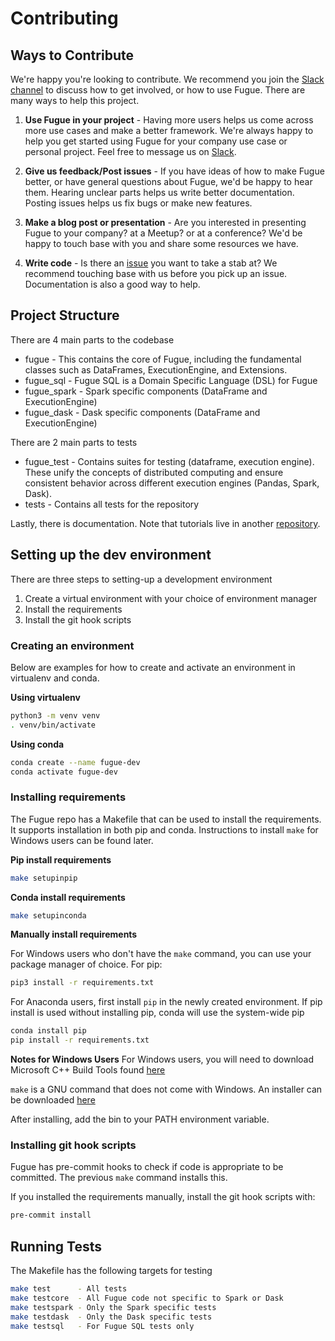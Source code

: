 # Contributing

## Ways to Contribute

We're happy you're looking to contribute. We recommend you join the [Slack channel](slack.fugue.ai) to discuss how to get involved, or how to use Fugue. There are many ways to help this project.

1.  **Use Fugue in your project** - Having more users helps us come across more use cases and make a better framework. We're always happy to help you get started using Fugue for your company use case or personal project. Feel free to message us on [Slack](slack.fugue.ai).

2.  **Give us feedback/Post issues** - If you have ideas of how to make Fugue better, or have general questions about Fugue, we'd be happy to hear them. Hearing unclear parts helps us write better documentation. Posting issues helps us fix bugs or make new features.

3.  **Make a blog post or presentation** - Are you interested in presenting Fugue to your company? at a Meetup? or at a conference? We'd be happy to touch base with you and share some resources we have.

4.  **Write code** - Is there an [issue](https://github.com/fugue-project/fugue/issues) you want to take a stab at? We recommend touching base with us before you pick up an issue. Documentation is also a good way to help.

## Project Structure

There are 4 main parts to the codebase

-   fugue - This contains the core of Fugue, including the fundamental classes such as DataFrames, ExecutionEngine, and Extensions.
-   fugue_sql - Fugue SQL is a Domain Specific Language (DSL) for Fugue
-   fugue_spark - Spark specific components (DataFrame and ExecutionEngine)
-   fugue_dask - Dask specific components (DataFrame and ExecutionEngine)

There are 2 main parts to tests

-   fugue_test - Contains suites for testing (dataframe, execution engine). These unify the concepts of distributed computing and ensure consistent behavior across different execution engines (Pandas, Spark, Dask).
-   tests - Contains all tests for the repository

Lastly, there is documentation. Note that tutorials live in another [repository](https://github.com/fugue-project/tutorials).

## Setting up the dev environment

There are three steps to setting-up a development environment

1.  Create a virtual environment with your choice of environment manager
2.  Install the requirements
3.  Install the git hook scripts

### Creating an environment

Below are examples for how to create and activate an environment in virtualenv and conda.

**Using virtualenv**

```bash
python3 -m venv venv
. venv/bin/activate
```

**Using conda**

```bash
conda create --name fugue-dev
conda activate fugue-dev
```

### Installing requirements

The Fugue repo has a Makefile that can be used to install the requirements. It supports installation in both pip and conda. Instructions to install `make` for Windows users can be found later.

**Pip install requirements**

```bash
make setupinpip
```

**Conda install requirements**

```bash
make setupinconda
```

**Manually install requirements**

For Windows users who don't have the `make` command, you can use your package manager of choice. For pip:

```bash
pip3 install -r requirements.txt
```

For Anaconda users, first install `pip` in the newly created environment. If pip install is used without installing pip, conda will use the system-wide pip

```bash
conda install pip
pip install -r requirements.txt
```

**Notes for Windows Users**
For Windows users, you will need to download Microsoft C++ Build Tools found [here](https://visualstudio.microsoft.com/visual-cpp-build-tools/)

`make` is a GNU command that does not come with Windows. An installer can be downloaded [here](http://gnuwin32.sourceforge.net/packages/make.htm)

After installing, add the bin to your PATH environment variable.

### Installing git hook scripts

Fugue has pre-commit hooks to check if code is appropriate to be committed. The previous `make` command installs this.

If you installed the requirements manually, install the git hook scripts with:

```bash
pre-commit install
```

## Running Tests

The Makefile has the following targets for testing

```bash
make test      - All tests
make testcore  - All Fugue code not specific to Spark or Dask
make testspark - Only the Spark specific tests
make testdask  - Only the Dask specific tests
make testsql   - For Fugue SQL tests only
```
